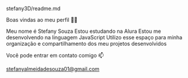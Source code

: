 stefany3D/readme.md

Boas vindas ao meu perfil 💙💙

Meu nome é Stefany Souza 
Estou estudando na Alura
Estou me desenvolvendo na linguagem JavaScript
Utilizo esse espaço para minha organização e compartilhamento dos meu projetos desenvolvidos

Você pode entrar em contato comigo 📫

stefanyalmeidadesouza01@gmail.com

